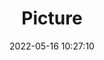 ---
weight: 1
images:
- /images/edited/1.jpeg
title: Picture
date: 2022-05-16 10:27:10
tags: [luminarneo,work,ilce7m3,person,people]
---